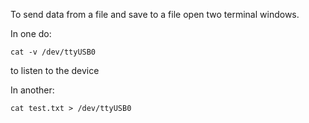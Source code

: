 To send data from a file and save to a file open two terminal windows.

In one do:
```
cat -v /dev/ttyUSB0
```
to listen to the device

In another:
```
cat test.txt > /dev/ttyUSB0
```
